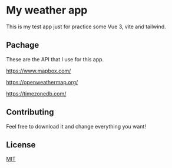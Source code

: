 # My weather app

This is my test app just for practice some Vue 3, vite and tailwind.

## Pachage

These are the API that I use for this app.

https://www.mapbox.com/ 

https://openweathermap.org/

https://timezonedb.com/


## Contributing

Feel free to download it and change everything you want!

## License
[MIT](https://choosealicense.com/licenses/mit/)